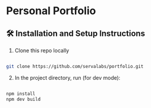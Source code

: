 # Personal Portfolio

## 🛠 Installation and Setup Instructions

1. Clone this repo locally
```bash

git clone https://github.com/servalabs/portfolio.git
```
2. In the project directory, run (for dev mode): 
```bash

npm install
npm dev build
```
